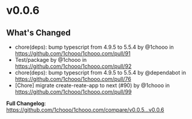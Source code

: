 # v0.0.6

## What's Changed
* chore(deps): bump typescript from 4.9.5 to 5.5.4 by @1chooo in https://github.com/1chooo/1chooo.com/pull/91
* Test/package by @1chooo in https://github.com/1chooo/1chooo.com/pull/92
* chore(deps): bump typescript from 4.9.5 to 5.5.4 by @dependabot in https://github.com/1chooo/1chooo.com/pull/76
* [Chore] migrate create-reate-app to next (#90) by @1chooo in https://github.com/1chooo/1chooo.com/pull/99


**Full Changelog**: https://github.com/1chooo/1chooo.com/compare/v0.0.5...v0.0.6